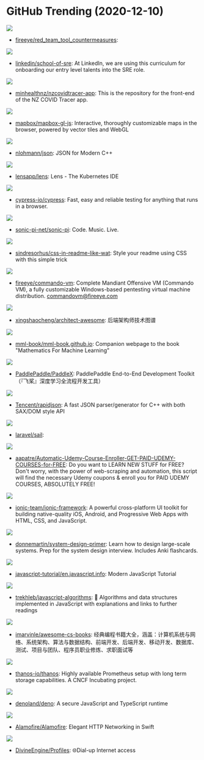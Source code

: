 # GitHub Trending (2020-12-10)

![](https://img.shields.io/badge/YARA-New%201-green?style=flat-square&logo=appveyor)
- [fireeye/red_team_tool_countermeasures](https://github.com/fireeye/red_team_tool_countermeasures): 

![](https://img.shields.io/badge/HTML-New%20945-green?style=flat-square&logo=appveyor)
- [linkedin/school-of-sre](https://github.com/linkedin/school-of-sre): At LinkedIn, we are using this curriculum for onboarding our entry level talents into the SRE role.

![](https://img.shields.io/badge/TypeScript-New%2091-green?style=flat-square&logo=appveyor)
- [minhealthnz/nzcovidtracer-app](https://github.com/minhealthnz/nzcovidtracer-app): This is the repository for the front-end of the NZ COVID Tracer app.

![](https://img.shields.io/badge/JavaScript-New%2044-green?style=flat-square&logo=appveyor)
- [mapbox/mapbox-gl-js](https://github.com/mapbox/mapbox-gl-js): Interactive, thoroughly customizable maps in the browser, powered by vector tiles and WebGL

![](https://img.shields.io/badge/C%2B%2B-New%20157-green?style=flat-square&logo=appveyor)
- [nlohmann/json](https://github.com/nlohmann/json): JSON for Modern C++

![](https://img.shields.io/badge/TypeScript-New%20252-green?style=flat-square&logo=appveyor)
- [lensapp/lens](https://github.com/lensapp/lens): Lens - The Kubernetes IDE

![](https://img.shields.io/badge/JavaScript-New%2034-green?style=flat-square&logo=appveyor)
- [cypress-io/cypress](https://github.com/cypress-io/cypress): Fast, easy and reliable testing for anything that runs in a browser.

![](https://img.shields.io/badge/Ruby-New%20262-green?style=flat-square&logo=appveyor)
- [sonic-pi-net/sonic-pi](https://github.com/sonic-pi-net/sonic-pi): Code. Music. Live.

![](https://img.shields.io/badge/none-New%201-green?style=flat-square&logo=appveyor)
- [sindresorhus/css-in-readme-like-wat](https://github.com/sindresorhus/css-in-readme-like-wat): Style your readme using CSS with this simple trick

![](https://img.shields.io/badge/PowerShell-New%20171-green?style=flat-square&logo=appveyor)
- [fireeye/commando-vm](https://github.com/fireeye/commando-vm): Complete Mandiant Offensive VM (Commando VM), a fully customizable Windows-based pentesting virtual machine distribution. commandovm@fireeye.com

![](https://img.shields.io/badge/none-New%20402-green?style=flat-square&logo=appveyor)
- [xingshaocheng/architect-awesome](https://github.com/xingshaocheng/architect-awesome): 后端架构师技术图谱

![](https://img.shields.io/badge/Jupyter%20Notebook-New%20121-green?style=flat-square&logo=appveyor)
- [mml-book/mml-book.github.io](https://github.com/mml-book/mml-book.github.io): Companion webpage to the book "Mathematics For Machine Learning"

![](https://img.shields.io/badge/Python-New%2065-green?style=flat-square&logo=appveyor)
- [PaddlePaddle/PaddleX](https://github.com/PaddlePaddle/PaddleX): PaddlePaddle End-to-End Development Toolkit（『飞桨』深度学习全流程开发工具）

![](https://img.shields.io/badge/C%2B%2B-New%2098-green?style=flat-square&logo=appveyor)
- [Tencent/rapidjson](https://github.com/Tencent/rapidjson): A fast JSON parser/generator for C++ with both SAX/DOM style API

![](https://img.shields.io/badge/Shell-New%2096-green?style=flat-square&logo=appveyor)
- [laravel/sail](https://github.com/laravel/sail): 

![](https://img.shields.io/badge/Python-New%2013-green?style=flat-square&logo=appveyor)
- [aapatre/Automatic-Udemy-Course-Enroller-GET-PAID-UDEMY-COURSES-for-FREE](https://github.com/aapatre/Automatic-Udemy-Course-Enroller-GET-PAID-UDEMY-COURSES-for-FREE): Do you want to LEARN NEW STUFF for FREE? Don't worry, with the power of web-scraping and automation, this script will find the necessary Udemy coupons & enroll you for PAID UDEMY COURSES, ABSOLUTELY FREE!

![](https://img.shields.io/badge/TypeScript-New%20106-green?style=flat-square&logo=appveyor)
- [ionic-team/ionic-framework](https://github.com/ionic-team/ionic-framework): A powerful cross-platform UI toolkit for building native-quality iOS, Android, and Progressive Web Apps with HTML, CSS, and JavaScript.

![](https://img.shields.io/badge/Python-New%20161-green?style=flat-square&logo=appveyor)
- [donnemartin/system-design-primer](https://github.com/donnemartin/system-design-primer): Learn how to design large-scale systems. Prep for the system design interview. Includes Anki flashcards.

![](https://img.shields.io/badge/HTML-New%20239-green?style=flat-square&logo=appveyor)
- [javascript-tutorial/en.javascript.info](https://github.com/javascript-tutorial/en.javascript.info): Modern JavaScript Tutorial

![](https://img.shields.io/badge/JavaScript-New%20616-green?style=flat-square&logo=appveyor)
- [trekhleb/javascript-algorithms](https://github.com/trekhleb/javascript-algorithms): 📝 Algorithms and data structures implemented in JavaScript with explanations and links to further readings

![](https://img.shields.io/badge/none-New%20147-green?style=flat-square&logo=appveyor)
- [imarvinle/awesome-cs-books](https://github.com/imarvinle/awesome-cs-books): 经典编程书籍大全，涵盖：计算机系统与网络、系统架构、算法与数据结构、前端开发、后端开发、移动开发、数据库、测试、项目与团队、程序员职业修炼、求职面试等

![](https://img.shields.io/badge/Go-New%20122-green?style=flat-square&logo=appveyor)
- [thanos-io/thanos](https://github.com/thanos-io/thanos): Highly available Prometheus setup with long term storage capabilities. A CNCF Incubating project.

![](https://img.shields.io/badge/TypeScript-New%2068-green?style=flat-square&logo=appveyor)
- [denoland/deno](https://github.com/denoland/deno): A secure JavaScript and TypeScript runtime

![](https://img.shields.io/badge/Swift-New%2045-green?style=flat-square&logo=appveyor)
- [Alamofire/Alamofire](https://github.com/Alamofire/Alamofire): Elegant HTTP Networking in Swift

![](https://img.shields.io/badge/none-New%2069-green?style=flat-square&logo=appveyor)
- [DivineEngine/Profiles](https://github.com/DivineEngine/Profiles): 🌐Dial-up Internet access

